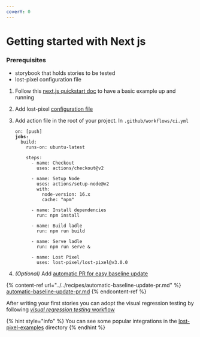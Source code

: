 ```yaml
---
coverY: 0
---
```


# Getting started with Next js

### Prerequisites

* storybook that holds stories to be tested
* lost-pixel configuration file

1. Follow this [next.js quickstart doc](https://nextjs.org/docs) to have a basic example up and running&#x20;
2. Add lost-pixel [configuration file](../../setup/project-configuration/modes.md#page-shots)
3.  Add action file in the root of your project. In `.github/workflows/ci.yml`

    <pre><code>on: [push]
    <strong>jobs:
    </strong>  build:
        runs-on: ubuntu-latest

        steps:
          - name: Checkout
            uses: actions/checkout@v2

          - name: Setup Node
            uses: actions/setup-node@v2
            with:
              node-version: 16.x
              cache: "npm"

          - name: Install dependencies
            run: npm install

          - name: Build ladle
            run: npm run build

          - name: Serve ladle
            run: npm run serve &#x26;

          - name: Lost Pixel
            uses: lost-pixel/lost-pixel@v3.0.0</code></pre>
4. _(Optional)_ Add [automatic PR for easy baseline update](../../recipes/automatic-baseline-update-pr.md)

{% content-ref url="../../recipes/automatic-baseline-update-pr.md" %}
[automatic-baseline-update-pr.md](../../recipes/automatic-baseline-update-pr.md)
{% endcontent-ref %}

After writing your first stories you can adopt the visual regression testing by following [_visual regression testing_ workflow](../testing-workflow-github-actions.md)

{% hint style="info" %}
You can see some popular integrations in the [lost-pixel-examples](https://github.com/lost-pixel/lost-pixel-examples) directory
{% endhint %}
